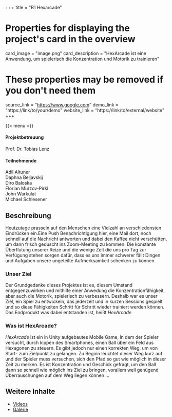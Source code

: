 +++
title = "B1 Hexarcade"

# Properties for displaying the project's card in the overview
card_image = "image.png"
card_description = "HexArcade ist eine Anwendung, um spielerisch die Konzentration und Motorik zu trainieren"

# These properties may be removed if you don't need them
source_link = "https://www.google.com"
demo_link = "https://link/to/your/demo"
website_link = "https://link/to/external/website"
+++

{{< menu >}}

#### Projektbetreuung
Prof. Dr. Tobias Lenz

#### Teilnehmende
Adil Altuner  
Daphna Beljavskij   
Diro Baloska  
Florian Murzov-Pirkl  
John Warkulat  
Michael Schlesener   


## Beschreibung
Heutzutage prasseln auf den Menschen eine Vielzahl an verschiedensten Eindrücken ein.Eine Push Benachrichtigung hier, eine Mail dort, noch schnell auf die Nachricht antworten und dabei den Kaffee nicht verschütten, um dann frisch geduscht ins Zoom-Meeting zu kommen. Die konstante Überflutung unserer Reize und die wenige Zeit die uns pro Tag zur Verfügung stehen sorgen dafür, dass es uns immer schwerer fällt Dingen und Aufgaben unsere ungeteilte Aufmerksamkeit schenken zu können.
### Unser Ziel
Der Grundgedanke dieses Projektes ist es, diesem Umstand entgegenzuwirken und mithilfe einer Anwedung die Konzentrationfähigkeit, aber auch die Motorik, spielerisch zu verbessern.
Deshalb war es unser Ziel, ein Spiel zu entwickeln, das jederzeit und in kurzen Sessions gespielt und so diese Fähigkeiten Schritt für Schritt wieder trainiert werden können. Das Endprodukt was dabei entstanden ist, heißt *HexArcade*

### Was ist HexArcade?

*HexArcade* ist ein in Unity aufgebautes Mobile Game, in dem der Spieler versucht, durch kippen des Smartphones, einen Ball über ein Feld aus Hexagonen zu steuern. Es gibt jedoch nur einen korrekten Weg, um von Start- zum Zielpunkt zu gelangen. Zu Beginn leuchtet dieser Weg kurz auf und der Spieler muss versuchen, sich den Pfad so gut wie möglich in dieser Zeit zu merken. Es ist Konzentration und Geschick gefragt, um den Ball dann so schnell wie möglich ins Ziel zu bringen, vorallem weil genügend Überrauschungen auf dem Weg liegen können ...  

## Weitere Inhalte
* [Videos](videos)
* [Galerie](galerie)
